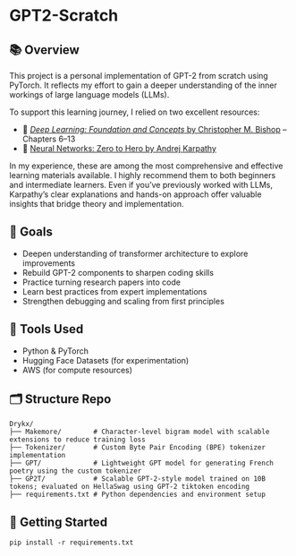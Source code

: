 # GPT2-Scratch

## 📚 Overview

This project is a personal implementation of GPT-2 from scratch using PyTorch. It reflects my effort to gain a deeper understanding of the inner workings of large language models (LLMs).

To support this learning journey, I relied on two excellent resources:

- 📖 [*Deep Learning: Foundation and Concepts* by Christopher M. Bishop](https://www.bishopbook.com/) – Chapters 6–13
- 🎥 [Neural Networks: Zero to Hero by Andrej Karpathy](https://karpathy.ai/zero-to-hero.html)

In my experience, these are among the most comprehensive and effective learning materials available. I highly recommend them to both beginners and intermediate learners. Even if you’ve previously worked with LLMs, Karpathy’s clear explanations and hands-on approach offer valuable insights that bridge theory and implementation.

## 🧠 Goals

- Deepen understanding of transformer architecture to explore improvements  
- Rebuild GPT-2 components to sharpen coding skills  
- Practice turning research papers into code  
- Learn best practices from expert implementations  
- Strengthen debugging and scaling from first principles  

## 🔧 Tools Used

- Python & PyTorch  
- Hugging Face Datasets (for experimentation)  
- AWS (for compute resources)  

## 🗂️ Structure Repo

```
Drykx/
├── Makemore/        # Character-level bigram model with scalable extensions to reduce training loss
├── Tokenizer/       # Custom Byte Pair Encoding (BPE) tokenizer implementation
├── GPT/             # Lightweight GPT model for generating French poetry using the custom tokenizer
├── GP2T/            # Scalable GPT-2-style model trained on 10B tokens; evaluated on HellaSwag using GPT-2 tiktoken encoding
├── requirements.txt # Python dependencies and environment setup
```

## 🚀 Getting Started

```
pip install -r requirements.txt
```

